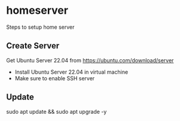 # homeserver
Steps to setup home server

## Create Server

Get Ubuntu Server 22.04 from https://ubuntu.com/download/server

<ul>
  <li>Install Ubuntu Server 22.04 in virtual machine
  <li>Make sure to enable SSH server
</ul>

## Update

sudo apt update && sudo apt upgrade -y
